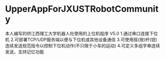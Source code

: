 # UpperAppForJXUSTRobotCommunity
本人编写的供江西理工大学机器人社使用的上位机程序 
V5.0
1.通过串口连接下位机
2.可部署TCP/UDP服务端以便与下位机或其他设备通信
3.可使用摇(按)杆(钮)连续发送规范指令以控制下位机动作(不只限于小车的运动)
4.可定义多组字串连续发送，支持记忆功能
